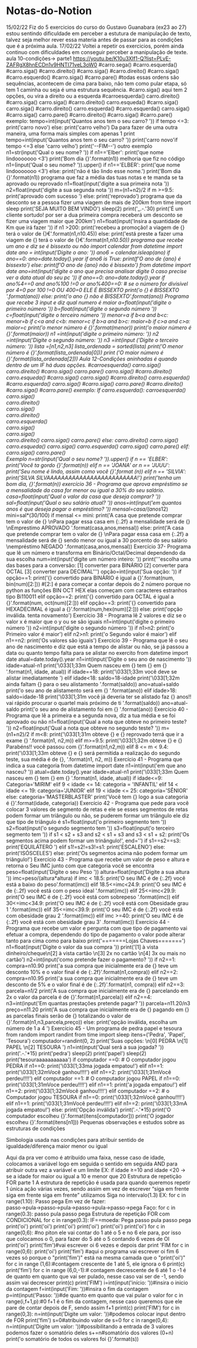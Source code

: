 # Notas-do-Notion

15/02/22
Fiz do 5 exercicios do curso do Gustavo Guanabara (ex23 ao 27) estou sentindo dificuldade em perceber a estutura de manipulação de texto, talvez seja melhor rever essa materia antes de passar para as condições que é a próxima aula. 
17/02/22
Voltei a repetir os exercicios, porém ainda continuo com dificuldades em conseguir perceber a manipulação de texte.
aula 10-condições→ parte1
https://youtu.be/K10u3XIf1-Q?list=PLvE-ZAFRgX8hnECDn1v9HNTI71veL3oW0
#carro.sega()
#carro.esquerda()
#carro.siga()
#carro.direito()
#carro.siga()
#carro.direito()
#carro.siga()
#carro.esquerdo()
#carro.siga()
#carro.pare()
#todas essas ordens são sequências, acontecem de cima para baixo, não tem como pular etapa, só tem 1 caminha ou seja é uma estrutura sequência.
#carro.siga() aqui tem 2 opções, ou vira a direito ou a esquerda
#carroesquerda()        carro.direito()
#carro.siga()                carro.siga()
#carro.direito()            carro.esqueda()
#carro.siga()                carro.siga()
#carro.direito()            carro.esquerda()
#carro.esquerda()        carro.siga()
#carro.siga()                carro.pare()
#carro.direito()
#carro.siga()
#carro.pare()
exemplo:
tempo=int(input('Quantos anos tem o seu carro? '))
if tempo <=3:
print('carro novo')
else:
print('carro velho')
Da para fazer de uma outra maneira, uma forma mais simples com apenas 1 print
tempo=int(input('Quantos anos tem o seu carro? '))
print('carro novo'if tempo <=3 else 'carro velho')
print('--FIM--')
outro exemplo
n1=str(input('Qual o seu nome? '))
if n1=='Elber':
print('que nome lindooooooo <3')
print('Bom dia {}'.format(n1))
melhoria que fiz no código
n1=(input('Qual o seu nome? ')).upper()
if n1=='ELBER':
print('que nome lindooooooo <3')
else:
print('não é tão lindo esse nome.')
print('Bom dia {}'.format(n1))
programa que faz a média das tuas notas e te manda se ta aprovado ou reprovado
n1=float(input('digite a sua primeira nota '))
n2=float(input('digite a sua segunda nota '))
m=(n1+n2)/2
if m >=9.5:
print('aprovado com sucesso ')
else:
print('reprovado')
programa que da desconto se a pessoa fizer uma viagem de mais de 200km
from time import sleep
print('SEJA MUITO BEM VINDO')
sleep(2)
print('_.-.'30)
print('É um cliente sortudo! por ser a dua primeira compra receberá um desconto se fizer uma viagem maior que 200km')
n1=float(input('Insira a quantidade de Km que irá fazer '))
if n1 >200:
print('recebeu a promoção! a viagem de {} terá  o valor de {}€'.format(n1,n10.45))
else:
print('está preste a fazer uma viagem de {} terá o valor de {}€'.format(n1,n1*0.50))
programa que recebe um ano e diz se é bissexto ou não
import calendar
from datetime import date
ano = int(input('Digite o ano: '))
ano6 = calendar.isleap(ano)
if ano==0:
ano=date.today().year
if ano6 is True:
print(f'O ano de {ano} é bissexto')
else:
print(f'O ano de {ano} não é bissexto')
from datetime import date
ano=int(input('digite o ano que precisa analisar digite 0 caso precise ver a data atual do seu pc '))
if ano==0:
ano=date.today().year
if ano%4==0 and ano%100 !=0 or ano%400==0: # se o número for divisível por 4=0 por 100 !=0 OU 400=0 ELE É BISSEXTO
print('o {} é BISSEXTO '.format(ano))
else:
print('o ano {} não é BISSEXTO'.format(ano))
Programa que recebe 3 input e diz qual numero é maior
a=float(input('digite o primeiro número '))
b=float(input('digite o segundo número '))
c=float(input('digite o terceiro número '))
menor=a
if b<a and b<c:
menor=b
if c<a and c<b:
menor=c
if b>a and b>c:
maior=b
if c>a and c>a:
maior=c
print('o menor número é {}'.format(menor))
print('o maior número é {}'.format(maior))
n1 =int(input('digite o primeiro número:  '))
n2 =int(input('Digite o segundo número: '))
n3 =int(input ('Digite o terceiro número: '))
lista =[n1,n2,n3]
lista_ordenada = sorted(lista)
print('O menor número é {}'.format(lista_ordenada[0]))
print ('O maior número é {}'.format(lista_ordenada[2]))
Aula 12-Condições aninhadas
é quando dentro de um IF há duas opções.
#carroesquerda()                   carro.siga()                 carro.direito()
#carro.siga()                           carro.pare()                carro.siga()
#carro.direito()                                                        carro.esqueda()
#carro.siga()                                                            carro.siga()
#carro.direito()                                                        carro.esquerda()
#carro.esquerda()                                                   carro.siga()
#carro.siga()                                                            carro.pare()
#carro.direito()
#carro.siga()
#carro.pare()
exemplo:
If carro.esquerda():
carroesquerda()     
carro.siga()    
carro.direito()       
carro.siga()        
carro.direito()            
carro.esquerda()               
carro.siga()         
carro.siga()         
carro.direito()
carro.siga()
carro.pare()
else:
carro.direito()
carro.siga()
carro.esqueda()
carro.siga()
carro.esquerda()
carro.siga()
carro.pare()
elif: 
carro.siga() 
carro.pare()      
Exemplo
n=str(input('Qual o seu nome? ')).upper()
if n == 'ELBER':
print('Você ta gordo {}'.format(n))
elif n == 'JOANA' or n == 'JUUU':
print('Seu nome é lindo, assim como você {}'.format (n))
elif n == 'SILVIA':
print('SILVA SILVAAAAAAAAAAAAAAAAAAAAAAAAA!')
print('tenha um bom dia, {}'.format(n))
exercício 36 - Programa que aprova empréstimo se a mensalidade da casa for menor ou igual a 30% do seu salário.
casa=float(input('Qual o valor da casa que deseja comprar? '))
sal=float(input('Qual o seu salário atual? '))
anos=int(input('em quantos anos é que deseja pagar o empréstimo? '))
mensal=casa/(anos*12)
mini=sal*(30/100)
if mensal <= mini:
print('A casa que pretende comprar tem o valor de {} \nPara pagar essa casa em {:.2f} a mensalidade será de {} \nEmprestimo APROVADO  '.format(casa,anos,mensal))
else:
print('A casa que pretende comprar tem o valor de {} \nPara pagar essa casa em {:.2f} a mensalidade será de {} sendo menor ou igual a 30 porcento do seu salário \nempréstimo NEGADO '.format(casa,anos,mensal))
Exercício 37- Programa que lê um número e transforma em Binário/Octal/Decimal dependendo da sua escolha
num=int(input('digite um número inteiro: '))
print('''escolha uma das bases para a conversão:
[1] converter para BINÁRIO
[2] converter para OCTAL
[3] converter para DECIMAL''')
opção=int(input('Sua opção: '))
if opção==1:
    print('{} convertido para BINÀRIO é igual a {}'.format(num, bin(num)[2:])) #[2:] é para começar a contar depois do 2 número porque no python as funções BIN OCT HEX elas começam com caracteres estranhos tipo Bi110011
elif opção==2:
    print('{} convertido para OCTAL é igual a {}'.format(num, oct(num)[2:]))
elif opção==3:
    print('{} convertido para HEXADECIMAL é igual a {}'.format(num,hex(num)[2:]))
else:
    print('opção inválida. tenta novamento')
Exercício 38 - Programa lê 2 valores e diz se o valor x é maior que o y ou se são iguais
n1=int(input('digite o primeiro número '))
n2=int(input('digite o segundo número '))
if n1>n2:
    print('o Primeiro valor é maior')
elif n2>n1:
    print('o Segundo valor é maior')
elif n1==n2:
    print('Os valores são iguais')
Exercício 39 - Programa que lê o seu ano de nascimento e diz que está a tempo de alistar ou não, se já passou a data ou quanto tempo falta para se alistar no exercito 
from datetime import date
atual=date.today().year
n1=int(input('Digite o seu ano de nascimento '))
idade=atual-n1
    print('\033[1;33m Quem nasceu em {} tem {} em {} '.format(n1, idade, atual))
if idade==18:
    print('\033[1;33m você deve se alistar imediatamente ')
elif idade<18:
saldo=18-idade
    print('\033[1;32m ainda faltam {} para o seu alistamento '.format(saldo))
ano=atual+saldo
    print('o seu ano de alistamento  será em {} '.format(ano))
elif idade>18:
saldo=idade-18
    print('\033[1;31m você já deveria ter se alistado faz {} anos!! vai rápido procurar o quartel mais próximo de ti '.format(saldo))
ano=atual-saldo
    print('o seu ano de alistamento foi em {} '.format(ano))
Exercício 40 - Programa que lê a primeira e a segunda nova, diz a tua média e se foi aprovado ou não
n1=float(input('Qual a nota que obteve no primeiro teste? '))
n2=float(input('Qual a nota que obteve no segundo teste? '))
m=(n1+n2)/2
if m<8:
    print('\033[1;31m obteve {} e {} reprovado terrá que ir a exame {} '.format(n1, n2,m))
elif m>=9.5:
    print('\033[1;32m obteve {} e {} Parabéns!! você passou com {}'.format(n1,n2,m))
elif 8 <= m < 9.4:
    print('\033[1;33m obteve {} e {} será permitida a realização do segundo teste, sua média é de {}, '.format(n1, n2, m))
Exercício 41 - Programa que indica a sua categoria
from datetime import date
n1=int(input('em que ano nasceu? '))
atual=date.today().year
idade=atual-n1
print('\033[1;33m Quem nasceu em {} tem {} em {} '.format(n1, idade, atual))
if idade<=9:
    Categoria='MIRIM'
elif 9 < idade <= 14:
    categoria = 'INFANTIL'
elif 14 < idade <= 19:
    categoria='JUNIOR'
elif 19 < idade <= 25:
    categoria='SÊNIOR'
else:
    categoria='MASTERBLASTER'
print('Você tem {} logo a sua categoria é {}'.format(idade, categoria))
Exercício 42 - Programa que pede para você colocar 3 valores de segmento de retas e ele se esses segmentos de retas podem formar um triângulo ou não, se puderem formar um triângulo ele diz que tipo de triângulo é
s1=float(input('o primeiro segmento tem '))
s2=float(input('o segundo segmento tem '))
s3=float(input('o terceiro segmento tem '))
if s1 < s2 + s3 and s2 < s1 + s3 and s3 < s1 + s2:
    print('Os segmentos acima podem formar um trinângulo!', end='')
    if s1==s2==s3:
        print('EQUILÁTERO ')
    elif s1!=s2!=s3!=s1:
        print('ESCALENO')
    else:
        print('ISÓSCELES')
else:
print('Os segmentos acima não podem formar um triângulo!')
Exercício 43 - Programa que recebe um valor de peso e altura e retorna o Seu IMC junto com que categoria você se encontra
peso=float(input('Digite o seu Peso '))
altura=float(input('Digite a sua altura '))
imc=peso/(altura*altura)
if imc < 18.5:
print('O seu IMC é de {:.2f} você está a baixo do peso'.format(imc))
elif 18.5<=imc<24.9:
print('O seu IMC é de {:.2f} você está com o peso ideal '.format(imc))
elif 25<=imc<29.9:
print('O seu IMC é de {:.2f} você está com sobrepeso '.format(imc))
elif 30<=imc<34.9:
print('O seu IMC é de {:.2f} você está com Obesidade grau 1 '.format(imc))
elif 35<=imc<39.9:
print('O seu IMC é de {:.2f} você está com obesidade grau 2 '.format(imc))
elif imc >=40:
print('O seu IMC é de {:.2f} você está com obesidade grau 3' .format(imc))
Exercício 44 - Programa que recebe um valor e pergunta com que tipo de pagamento vai efetuar a compra, dependendo do tipo de pagamento o valor pode alterar tanto para cima como para baixo
print('=======Lojas Chaves=======')
n1=float(input('Digite o valor da sua compra '))
print('[1] à vista dinheiro/cheque\n[2] à vista cartão \n[3] 2x no cartão \n[4] 3x ou mais no cartão')
n2=int(input('como pretende fazer o pagamento? '))
if n2==1:
compra=n10.90
print('a sua compra que inicialmente era de {} teve um desconto 10% e o valor final é de {:.2f}'.format(n1,compra))
elif n2==2:
compra=n10.95
print('a sua compra que inicialmente era de {} teve um desconto de 5% e o valor final é de {:.2f}'.format(n1, compra))
elif n2==3:
parcela=n1/2
print('A sua compra que inicialmente era de {} parcelando em 2x o valor da parcela é de {}'.format(n1,parcela))
elif n2==4:
n3=int(input('Em quantas prestações pretende pagar? '))
parcela=n11.20/n3
preço=n11.20
print('A sua compra que inicialmente era de {} pagando em {} as parcelas finais serão de {} totalizando o valor de {}'.format(n1,n3,parcela,preço))
else:
print('opção inválida, escolha um número de 1 a 4 ')
Exercício 45 - Um programa de pedra papel e tesoura 
from random import randint
from time import sleep
itens=('Pedra', 'Papel', 'Tesoura')
computador=randint(0, 2)
print('Suas opções: \n[0] PEDRA \n[1] PAPEL \n[2] TESOURA ')
n1=int(input('Qual será a sua jogada? '))
print('.-.'*15)
print('pedra')
sleep(2)
print('papel')
sleep(2)
print('tesouraaaaaaaaaaa')
if computador ==0: # O computador jogou PEDRA
if n1==0:
print('\033[1;33ma jogada empatou!')
elif n1==1:
print('\033[1;32mVocê ganhou!!!!')
elif n1==2:
print('\033[1;31mVocê perdeu!!!!')
elif computador ==1: # O computador jogou PAPEL
if n1==0:
print('\033[1;31mVoce perdeu!!!!')
elif n1==1:
print('a jogada empatou!')
elif n1==2:
print('\033[1;32mVocê ganhou!!!!')
elif computador ==2: # o Computador jogou TESOURA
if n1==0:
print('\033[1;32mVocê ganhou!!!!')
elif n1==1:
print('\033[1;31mVocê perdeu!!!!')
elif n1==2:
print('\033[1;33mA jogada empatou!')
else:
print('Opção inválida')
print('.-.'*15)
print('O computador escolheu {}'.format(itens[computador]))
print('O jogador escolheu {}'.format(itens[n1]))
Pequenas observações e estudos sobre as estruturas de condições

Simbologia usada nas condições para atribuir sentido de igualdade/diferença maior menor ou igual

Aqui da pra ver como é atribuído uma faixa, nesse caso de idade, colocamos a variável logo em seguida o sentido em seguida AND para atribuir outra vez a variável e um limite 
EX: if idade ≥=10 and idade <20 → se a idade for maior ou igual a 10 e menor que 20
Estrutura de repetição FOR parte 1
A estrutura de repetição é usada para quando queremos repetir 1 única ação várias vezes, sendo assim em vez de escrever “siga em frente siga em frente siga em frente” utilizamos Siga no intervalo(1.3)
EX:
for c in range(1.10):
Passo
pega
Em vez de fazer:
passo→pula→passo→pula→passo→pula→passo→pega
Faço:
for c in range(0.3):
passo
pula
passo
pega
Estrutura de repetição FOR com CONDICIONAL
for c in range(0.3):
IF==moeda:
Pega
passo
pula
passo
pega
print('oi')
print('oi')
print('oi')
print('oi')
print('oi')
print('oi')
for c in range(0,6): #no piton ele vai contar do 1 até o 5 e no 6 ele para, por isso que colocamos o 0, para fazer do 5 até o 5 contando 6 vezes de OI
print('oi')
print('fim')#vai escrever oi 6 vezes e depois dar print 'FIM
for c in range(0,6):
print('oi')
print('fim') #aqui o programa vai escrever oi fim 6 vezes só porque o "print('fim')" está na mesma camada que o "print('oi')"
for c in range (1,6):#contagem crescente de 1 até 5, ele ignora o 6
print(c)
print('fim')
for c in range (6,0,-1):# contagem decrescente de 6 até 1 o -1 é de quanto em quanto que vai ser pulado, nesse caso vai ser de -1, sendo assim vai decrescer
print(c)
print('FIM')
i=int(input('início: '))#insira o inicio da contagem
f=int(input('Fim: '))#insira o fim da contagem
p=int(input('Passo: '))#de quanto em quanto que vai pular o valor
for c in range(i,f+1,p):#0 f+1 é o fim da contagem, nesse caso queremos que ele pare de contar depois de F, sendo assim f+1
print(c)
print('FIM')
for c in range(0,3):
n=int(input('Digite um valor: '))#podemos colocar input dentro de FOR
print('fim')
s=0#atribuindo valor de s=0
for c in range(0,4):
n=int(input('Digite um valor: '))#possibilitando a entrada de 3 valores podemos fazer o somatório deles
s+=n#somatório dos valores (0+n)
print('o somatório de todos os valores foi {}'.format(s))
